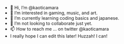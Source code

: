 - 👋 Hi, I’m @kaoticamara
- 👀 I’m interested in gaming, music, and art.
- 🌱 I’m currently learning coding basics and japanese.
- 💞️ I’m not looking to collaborate just yet.
- 📫 How to reach me ... on twitter @kaoticamara
- I really hope I can edit this later! Huzzah! I can!
<!---
kaoticamara/kaoticamara is a ✨ special ✨ repository because its `README.md` (this file) appears on your GitHub profile.
You can click the Preview link to take a look at your changes.
--->
